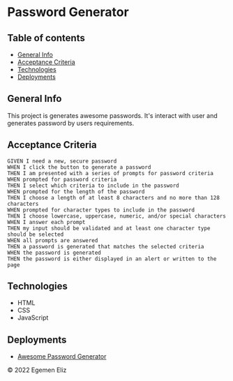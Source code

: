 # Password Generator

## Table of contents
* [General Info](#general-info)
* [Acceptance Criteria](#acceptance-criteria)
* [Technologies](#technologies)
* [Deployments](#deployments)


## General Info
This project is generates awesome passwords. It's interact with user and generates password by users requirements.

## Acceptance Criteria

```
GIVEN I need a new, secure password
WHEN I click the button to generate a password
THEN I am presented with a series of prompts for password criteria
WHEN prompted for password criteria
THEN I select which criteria to include in the password
WHEN prompted for the length of the password
THEN I choose a length of at least 8 characters and no more than 128 characters
WHEN prompted for character types to include in the password
THEN I choose lowercase, uppercase, numeric, and/or special characters
WHEN I answer each prompt
THEN my input should be validated and at least one character type should be selected
WHEN all prompts are answered
THEN a password is generated that matches the selected criteria
WHEN the password is generated
THEN the password is either displayed in an alert or written to the page
```
## Technologies
- HTML
- CSS
- JavaScript

## Deployments
* [Awesome Password Generator](https://egemenelz.github.io/Password-Generator/)

© 2022 Egemen Eliz
